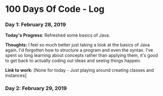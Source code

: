 # 100 Days Of Code - Log

### Day 1: February 28, 2019 

**Today's Progress**: Refreshed some basics of Java.

**Thoughts:** I feel so much better just taking a look at the basics of Java again. I'd forgotten how to structure a program and even the syntax. I've spent so long learning about concepts rather than applying them, it's good to get back to actually coding out ideas and seeing things happen.

**Link to work:** [None for today - Just playing around creating classes and instances]

### Day 2: February 29, 2019 

